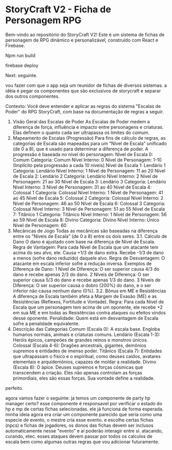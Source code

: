 # StoryCraft V2 - Ficha de Personagem RPG

Bem-vindo ao repositório do StoryCraft V2! Este é um sistema de fichas de personagem de RPG dinâmico e personalizável, construído com React e Firebase.

Npm run build

firebase deploy

Next:
seguinte. 

vou fazer com que o app seja um reunidor de fichas de diversos sistemas. a idéia é pegar os componentes que são exclusivos de storycraft e separar dos outros componentes. 



Contexto: Você deve entender e aplicar as regras do sistema "Escalas de Poder" do RPG StoryCraft, com base na documentação de regras a seguir.
1. Visão Geral das Escalas de Poder
As Escalas de Poder medem a diferença de força, influência e impacto entre personagens e criaturas. Elas definem o quanto cada ser ultrapassa os limites do comum.
2. Mapeamento de Escalas (Progressão)
Para fins de cálculo de regras, as categorias de Escala são mapeadas para um "Nível de Escala" unificado (de 0 a 8), que é usado para determinar a diferença de poder. A progressão é baseada no nível do personagem:
Nível de Escala 0: Comum
Categoria: Comum
Nível Interno: 0
Nível de Personagem: 1-10 (Implícito pela progressão a cada 10 níveis)
Nível de Escala 1: Lendário 1
Categoria: Lendário
Nível Interno: 1
Nível de Personagem: 11 ao 20
Nível de Escala 2: Lendário 2
Categoria: Lendário
Nível Interno: 2
Nível de Personagem: 21 ao 30
Nível de Escala 3: Lendário 3
Categoria: Lendário
Nível Interno: 3
Nível de Personagem: 31 ao 40
Nível de Escala 4: Colossal 1
Categoria: Colossal
Nível Interno: 1
Nível de Personagem: 41 ao 45
Nível de Escala 5: Colossal 2
Categoria: Colossal
Nível Interno: 2
Nível de Personagem: 46 ao 50
Nível de Escala 6: Colossal 3
Categoria: Colossal
Nível Interno: 3
Nível de Personagem: 51 ao 55
Nível de Escala 7: Titânico 1
Categoria: Titânico
Nível Interno: 1
Nível de Personagem: 56 ao 59
Nível de Escala 8: Divino
Categoria: Divino
Nível Interno: Único
Nível de Personagem: 60
3. Mecânicas de Jogo
Todas as mecânicas são baseadas na diferença entre os "Níveis de Escala" (de 0 a 8) entre os dois seres.
3.1. Cálculo de Dano
O dano é ajustado com base na diferença de Nível de Escala.
Regra de Vantagem: Para cada Nível de Escala que um atacante tem acima do seu alvo, ele:
Causa +1/3 de dano extra.
Recebe -1/3 de dano a menos (sofre dano reduzido) daquele alvo.
Regra de Desvantagem: O atacante em escala inferior sofre a redução inversa.
Exemplos de Diferença de Dano:
1 Nível de Diferença: O ser superior causa $4/3$ do dano e recebe apenas $2/3$ do dano.
2 Níveis de Diferença: O ser superior causa $5/3$ do dano e recebe apenas $1/3$ do dano.
3 Níveis de Diferença: O ser superior causa o dobro (200%) do dano, e o ser inferior não causa nenhum dano (0%).
3.2. Bônus em ME e Resistências
A diferença de Escala também afeta a Margem de Evasão (ME) e as Resistências (Reflexos, Fortitude e Vontade).
Regra: Para cada Nível de Escala que um personagem tem acima de um oponente, ele recebe +2 em sua ME e em todas as Resistências contra ataques ou efeitos vindos desse oponente.
Penalidade: Quem está em desvantagem de Escala sofre a penalidade equivalente.
4. Descrição das Categorias
Comum (Escala 0): A escala base. Engloba humanos normais, animais e criaturas comuns.
Lendário (Escala 1-3): Heróis épicos, campeões de grandes reinos e monstros únicos.
Colossal (Escala 4-6): Dragões ancestrais, gigantes, demônios supremos e entidades de imenso poder.
Titânico (Escala 7): Entidades que ultrapassam o físico e o espiritual, como deuses caídos, avatares elementais e arquidemônios, capazes de moldar a realidade.
Divino (Escala 8): O ápice. Deuses supremos e forças cósmicas que transcendem a criação. Eles não apenas controlam as forças primordiais, eles são essas forças. Sua vontade define a realidade.



perfeito.

agora vamos fazer o seguinte: ja temos um componente de party hp manager certo? esse componente é responsavel por verificar o estado do hp e mp de certas fichas selecionadas. ele já funciona de forma esperada. 
minha ideia agora era criar um componente parecido que seria como uma especie de evento, o mestre cria esse evento. e escolhe certas fichas (npcs)  e fichas de jogadores, os donos das fichas devem ser inclusos automaticamente nesse "evento" e aí poderão interagir entre sí. atacando, curando, etec. esses ataques devem passar por todos os calculos de escala bem como algumas outras regras que vou adicionar futuramente.